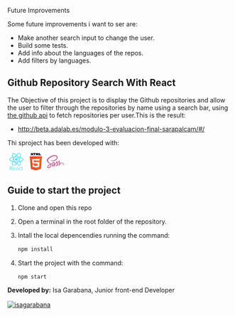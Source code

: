 Future Improvements

Some future improvements i want to ser are:

- Make another search input to change the user.
- Build some tests.
- Add info about the languages of the repos.
- Add filters by languages.

## Github Repository Search With React

The Objective of this project is to display the Github repositories and allow the user to filter through the repositories by name using a search bar, using [the github api](https://docs.github.com/en/rest) to fetch repositories per user.This is the result:

- http://beta.adalab.es/modulo-3-evaluacion-final-sarapalcam/#/

Thi sproject has been developed with:

<img src="https://raw.githubusercontent.com/devicons/devicon/master/icons/react/react-original-wordmark.svg" alt="react" width="40" height="40"/> <img src="https://raw.githubusercontent.com/devicons/devicon/master/icons/html5/html5-original-wordmark.svg" alt="html5" width="40" height="40"/> <img src="https://raw.githubusercontent.com/devicons/devicon/master/icons/sass/sass-original.svg" alt="sass" width="40" height="40"/>

## Guide to start the project

1. Clone and open this repo
2. Open a terminal in the root folder of the repository.
3. Intall the local depencendies running the command:

   ```bash
   npm install
   ```

4. Start the project with the command:

   ```bash
   npm start
   ```

**Developed by:** Isa Garabana, Junior front-end Developer

<a href="https://linkedin.com/in/isabelgarabana" target="blank"><img align="center" src="https://raw.githubusercontent.com/rahuldkjain/github-profile-readme-generator/master/src/images/icons/Social/linked-in-alt.svg" alt="isagarabana" height="20" width="30" /></a>
